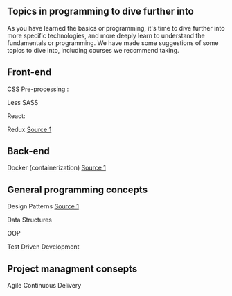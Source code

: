 ## Topics in programming to dive further into ##

As you have learned the basics or programming, it's time to dive further into more specific technologies, and more deeply learn to understand the fundamentals or programming.
We have made some suggestions of some topics to dive into, including courses we recommend taking. 


## Front-end ##

CSS Pre-processing :

Less
SASS

React: 

Redux [Source 1](https://www.udemy.com/react-the-complete-guide-incl-redux/)

## Back-end ##

Docker (containerization) [Source 1](https://www.udemy.com/docker-tutorial-for-devops-run-docker-containers/?utm_source=adwords-learn&utm_medium=udemyads&utm_campaign=NEW-AW-PROS-TECH-ROW-DSA-1-EN-EURO_._ci__._sl_ENG_._vi_TECH_._sd_All_._la_EN_._&utm_content=deal4584&utm_term=_._ag_57696320111_._ad_318300707726_._de_c_._dm__._pl__._ti_dsa-304639795903_._li_9065286_._pd__._&gclid=EAIaIQobChMI74bsqcqX3wIVmc13Ch1PKQjuEAAYASAAEgJl1fD_BwE)


## General programming concepts ## 

Design Patterns [Source 1](https://addyosmani.com/resources/essentialjsdesignpatterns/book/#whatisapattern)

Data Structures

OOP

Test Driven Development

## Project managment consepts ##

Agile
Continuous Delivery
